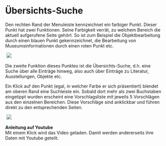 # Übersichts-Suche

Den rechten Rand der Menuleiste kennzeichnet ein farbiger Punkt. Dieser Punkt hat zwei Funktionen. Seine Farbigkeit verrät, zu welchem Bereich die aktuell aufgerufene Seite gehört. So ist zum Beispiel die Objektbearbeitung durch einen blauen Punkt gekennzeichnet, die Bearbeitung von Museumsinformationen durch einen roten Punkt etc.

 ![](../../assets/musdb/sucheueberalles.png)

Die zweite Funktion dieses Punktes ist die Übersichts-Suche, d.h. eine Suche über alle Einträge hinweg, also auch über Einträge zu Literatur, Ausstellungen, Objekte etc.

Ein Klick auf den Punkt (egal, in welcher Farbe er sich präsentiert) blendet am oberen Rand eine Suchleiste ein. Sobald dort mehr als zwei Buchstaben eingetippt wurden erscheint eine Vorschlagsliste mit jeweils 5 Vorschlägen aus den einzelnen Bereichen. Diese Vorschläge sind anklickbar und führen direkt zu den entsprechenden Seiten.

 ![](../../assets/musdb/uebersichtssuche.jpg)

<div class="yt-embed" data-src="https://www.youtube-nocookie.com/embed/PTbFswLconE">
<b>Anleitung auf Youtube</b><br />
Mit einem Klick wird das Video geladen. Damit werden andererseits ihre Daten mit Youtube geteilt.
</div>
